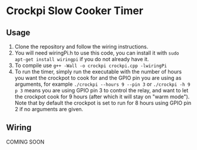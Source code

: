 # Crockpi Slow Cooker Timer
## Usage
1. Clone the repository and follow the wiring instructions.
2. You will need wiringPi.h to use this code, you can install it with `sudo apt-get install wiringpi` if you do not already have it. 
3. To compile use `g++ -Wall -o crockpi crockpi.cpp -lwiringPi`
5. To run the timer, simply run the executable with the number of hours you want the crockpot to cook for and the GPIO pin you are using as arguments, for example `./crockpi --hours 9 --pin 3` or `./crockpi -h 9 p 3` means you are using GPIO pin 3 to control the relay, and want to let the crockpot cook for 9 hours (after which it will stay on "warm mode"). Note that by default the crockpot is set to run for 8 hours using GPIO pin 2 if no arguments are given.

## Wiring
COMING SOON
